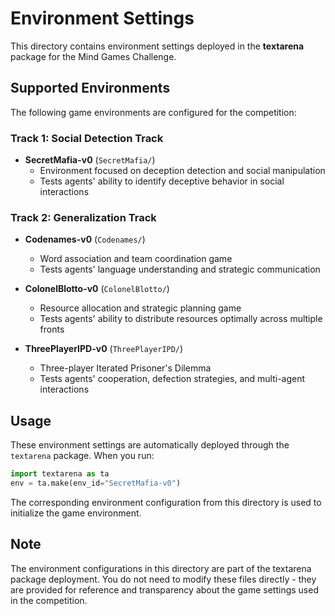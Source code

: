 # Environment Settings

This directory contains environment settings deployed in the **textarena** package for the Mind Games Challenge.

## Supported Environments

The following game environments are configured for the competition:

### Track 1: Social Detection Track
- **SecretMafia-v0** (`SecretMafia/`)
  - Environment focused on deception detection and social manipulation
  - Tests agents' ability to identify deceptive behavior in social interactions

### Track 2: Generalization Track
- **Codenames-v0** (`Codenames/`)
  - Word association and team coordination game
  - Tests agents' language understanding and strategic communication

- **ColonelBlotto-v0** (`ColonelBlotto/`)
  - Resource allocation and strategic planning game
  - Tests agents' ability to distribute resources optimally across multiple fronts

- **ThreePlayerIPD-v0** (`ThreePlayerIPD/`)
  - Three-player Iterated Prisoner's Dilemma
  - Tests agents' cooperation, defection strategies, and multi-agent interactions

## Usage

These environment settings are automatically deployed through the `textarena` package. When you run:

```python
import textarena as ta
env = ta.make(env_id="SecretMafia-v0")
```

The corresponding environment configuration from this directory is used to initialize the game environment.

## Note

The environment configurations in this directory are part of the textarena package deployment. You do not need to modify these files directly - they are provided for reference and transparency about the game settings used in the competition. 
